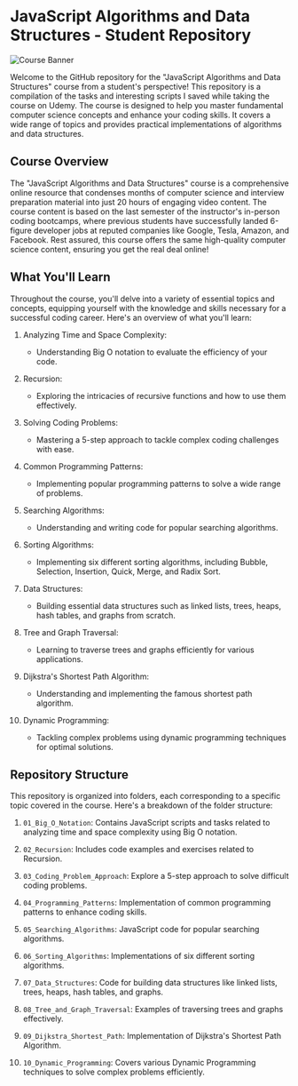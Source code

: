 # JavaScript Algorithms and Data Structures - Student Repository

![Course Banner](https://www.udemy.com/course/js-algorithms-and-data-structures-masterclass/)

Welcome to the GitHub repository for the "JavaScript Algorithms and Data Structures" course from a student's perspective! This repository is a compilation of the tasks and interesting scripts I saved while taking the course on Udemy. The course is designed to help you master fundamental computer science concepts and enhance your coding skills. It covers a wide range of topics and provides practical implementations of algorithms and data structures.

## Course Overview

The "JavaScript Algorithms and Data Structures" course is a comprehensive online resource that condenses months of computer science and interview preparation material into just 20 hours of engaging video content. The course content is based on the last semester of the instructor's in-person coding bootcamps, where previous students have successfully landed 6-figure developer jobs at reputed companies like Google, Tesla, Amazon, and Facebook. Rest assured, this course offers the same high-quality computer science content, ensuring you get the real deal online!

## What You'll Learn

Throughout the course, you'll delve into a variety of essential topics and concepts, equipping yourself with the knowledge and skills necessary for a successful coding career. Here's an overview of what you'll learn:

1. Analyzing Time and Space Complexity:

   - Understanding Big O notation to evaluate the efficiency of your code.

2. Recursion:

   - Exploring the intricacies of recursive functions and how to use them effectively.

3. Solving Coding Problems:

   - Mastering a 5-step approach to tackle complex coding challenges with ease.

4. Common Programming Patterns:

   - Implementing popular programming patterns to solve a wide range of problems.

5. Searching Algorithms:

   - Understanding and writing code for popular searching algorithms.

6. Sorting Algorithms:

   - Implementing six different sorting algorithms, including Bubble, Selection, Insertion, Quick, Merge, and Radix Sort.

7. Data Structures:

   - Building essential data structures such as linked lists, trees, heaps, hash tables, and graphs from scratch.

8. Tree and Graph Traversal:

   - Learning to traverse trees and graphs efficiently for various applications.

9. Dijkstra's Shortest Path Algorithm:

   - Understanding and implementing the famous shortest path algorithm.

10. Dynamic Programming:
    - Tackling complex problems using dynamic programming techniques for optimal solutions.

## Repository Structure

This repository is organized into folders, each corresponding to a specific topic covered in the course. Here's a breakdown of the folder structure:

1. `01_Big_O_Notation`: Contains JavaScript scripts and tasks related to analyzing time and space complexity using Big O notation.

2. `02_Recursion`: Includes code examples and exercises related to Recursion.

3. `03_Coding_Problem_Approach`: Explore a 5-step approach to solve difficult coding problems.

4. `04_Programming_Patterns`: Implementation of common programming patterns to enhance coding skills.

5. `05_Searching_Algorithms`: JavaScript code for popular searching algorithms.

6. `06_Sorting_Algorithms`: Implementations of six different sorting algorithms.

7. `07_Data_Structures`: Code for building data structures like linked lists, trees, heaps, hash tables, and graphs.

8. `08_Tree_and_Graph_Traversal`: Examples of traversing trees and graphs effectively.

9. `09_Dijkstra_Shortest_Path`: Implementation of Dijkstra's Shortest Path Algorithm.

10. `10_Dynamic_Programming`: Covers various Dynamic Programming techniques to solve complex problems efficiently.
